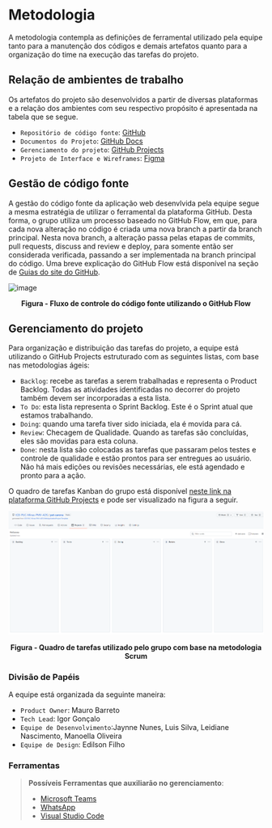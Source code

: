 # Metodologia

A metodologia contempla as definições de ferramental utilizado pela equipe tanto para a manutenção dos códigos e demais artefatos quanto para a organização do time na execução das tarefas do projeto. 

## Relação de ambientes de trabalho

Os artefatos do projeto são desenvolvidos a partir de diversas plataformas e a relação dos ambientes com seu respectivo propósito é apresentada na tabela que se segue.  

- `Repositório de código fonte`: [GitHub](https://github.com/ICEI-PUC-Minas-PMV-ADS/pet-carona)
- `Documentos do Projeto`: [GitHub Docs](https://github.com/ICEI-PUC-Minas-PMV-ADS/pet-carona/tree/main/docs)
- `Gerenciamento do projeto`: [GitHub Projects](https://github.com/ICEI-PUC-Minas-PMV-ADS/pet-carona/projects/1)
- `Projeto de Interface e Wireframes`: [Figma](https://www.figma.com/file/Zy6wU4kM6PTiAoyjbT2dYA/PETCARONA?node-id=0%3A1)

## Gestão de código fonte 

A gestão do código fonte da aplicação web desenvlvida pela equipe segue a mesma estratégia de utilizar o ferramental da plataforma GitHub. Desta forma, o grupo utiliza um processo baseado no GitHub Flow, em que, para cada nova alteração no código é criada uma nova branch a partir da branch principal. Nesta nova branch, a alteração passa pelas etapas de commits, pull requests, discuss and review e deploy, para somente então ser considerada verificada, passando a ser implementada na branch principal do código. Uma breve explicação do GitHub Flow está disponível na seção de [Guias do site do GitHub](https://guides.github.com/introduction/flow/).

![image](https://user-images.githubusercontent.com/90944344/134842060-a529ca50-9cb4-46d6-b176-d141450627e2.png)
<p align="center">
<b>Figura - Fluxo de controle do código fonte utilizando o GitHub Flow</b>
</p>

## Gerenciamento do projeto

Para organização e distribuição das tarefas do projeto, a equipe está utilizando o GitHub Projects estruturado com as seguintes listas, com base nas metodologias ágeis: 

- `Backlog`: recebe as tarefas a serem trabalhadas e representa o Product Backlog. Todas as atividades identificadas no decorrer do projeto também devem ser incorporadas a esta lista.
- `To Do`: esta lista representa o Sprint Backlog. Este é o Sprint atual que estamos trabalhando.
- `Doing`: quando uma tarefa tiver sido iniciada, ela é movida para cá.
- `Review`: Checagem de Qualidade. Quando as tarefas são concluídas, eles são movidas para esta coluna. 
- `Done`: nesta lista são colocadas as tarefas que passaram pelos testes e controle de qualidade e estão prontos para ser entregues ao usuário. Não há mais edições ou revisões necessárias, ele está agendado e pronto para a ação.

O quadro de tarefas Kanban do grupo está disponível [neste link na plataforma GitHub Projects](https://github.com/ICEI-PUC-Minas-PMV-ADS/pet-carona/projects/1) e pode ser visualizado na figura a seguir.

![image](https://github.com/ICEI-PUC-Minas-PMV-ADS/pet-carona/blob/main/docs/img/kanban.PNG)
<p align="center">
<b>Figura - Quadro de tarefas utilizado pelo grupo com base na metodologia Scrum</b>
</p>


### Divisão de Papéis

A equipe está organizada da seguinte maneira: 

-	`Product Owner`: Mauro Barreto
-	`Tech Lead`: Igor Gonçalo
-	`Equipe de Desenvolvimento`:Jaynne Nunes, Luis Silva, Leidiane Nascimento, Manoella Oliveira
-	`Equipe de Design`: Edilson Filho

### Ferramentas
 
> **Possíveis Ferramentas que auxiliarão no gerenciamento**: 
> - [Microsoft Teams](https://teams.microsoft.com/)
> - [WhatsApp](https://web.whatsapp.com/)
> - [Visual Studio Code](https://code.visualstudio.com/)
